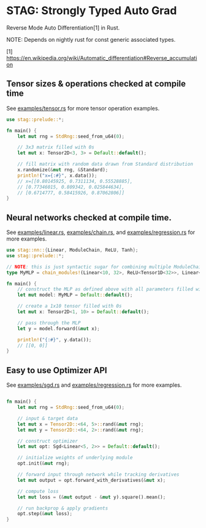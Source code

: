 # STAG: Strongly Typed Auto Grad

Reverse Mode Auto Differentiation[1] in Rust.

NOTE: Depends on nightly rust for const generic associated types.

[1] https://en.wikipedia.org/wiki/Automatic_differentiation#Reverse_accumulation

## Tensor sizes & operations checked at compile time

See [examples/tensor.rs](examples/tensor.rs) for more tensor operation examples.

```rust
use stag::prelude::*;

fn main() {
    let mut rng = StdRng::seed_from_u64(0);

    // 3x3 matrix filled with 0s
    let mut x: Tensor2D<3, 3> = Default::default();

    // fill matrix with random data drawn from Standard distribution
    x.randomize(&mut rng, &Standard);
    println!("x={:#}", x.data());
    // x=[[0.80145925, 0.7311134, 0.55528885],
    // [0.77346015, 0.809342, 0.025844634],
    // [0.6714777, 0.58415926, 0.87062806]]
}
```

## Neural networks checked at compile time.

See [examples/linear.rs](examples/linear.rs), [examples/chain.rs](examples/chain.rs), and [examples/regression.rs](examples/regression.rs) for more examples.

```rust
use stag::nn::{Linear, ModuleChain, ReLU, Tanh};
use stag::prelude::*;

// NOTE: this is just syntactic sugar for combining multiple ModuleChain structs together.
type MyMLP = chain_modules!(Linear<10, 32>, ReLU<Tensor1D<32>>, Linear<32, 32>, ReLU<Tensor1D<32>>, Linear<32, 2>, Tanh<Tensor1D<2>>);

fn main() {
    // construct the MLP as defined above with all parameters filled with 0s
    let mut model: MyMLP = Default::default();

    // create a 1x10 tensor filled with 0s
    let mut x: Tensor2D<1, 10> = Default::default();

    // pass through the MLP
    let y = model.forward(&mut x);

    println!("{:#}", y.data());
    // [[0, 0]]
}
```

## Easy to use Optimizer API

See [examples/sgd.rs](examples/sgd.rs) and [examples/regression.rs](examples/regression.rs) for more examples.

```rust

fn main() {
    let mut rng = StdRng::seed_from_u64(0);

    // input & target data
    let mut x = Tensor2D::<64, 5>::rand(&mut rng);
    let mut y = Tensor2D::<64, 2>::rand(&mut rng);

    // construct optimizer
    let mut opt: Sgd<Linear<5, 2>> = Default::default();

    // initialize weights of underlying module
    opt.init(&mut rng);

    // forward input through network while tracking derivatives
    let mut output = opt.forward_with_derivatives(&mut x);

    // compute loss
    let mut loss = (&mut output - &mut y).square().mean();

    // run backprop & apply gradients
    opt.step(&mut loss);
}
```
